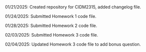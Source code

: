 01/21/2025: Created repository for CIDM2315, added changelog file.

01/24/2025: Submitted Homework 1 code file.

01/28/2025: Submitted Homework 2 code file.

02/03/2025: Submitted Homework 3 code file.

02/04/2025: Updated Homework 3 code file to add bonus question.
